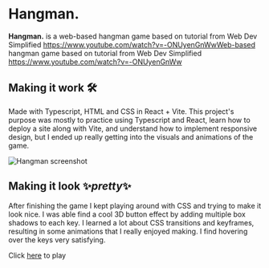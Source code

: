 # Hangman.

<strong>Hangman.</strong> is a web-based hangman game based on tutorial from Web Dev Simplified https://www.youtube.com/watch?v=-ONUyenGnWwWeb-based hangman game based on tutorial from Web Dev Simplified https://www.youtube.com/watch?v=-ONUyenGnWw

## Making it work 🛠️
Made with Typescript, HTML and CSS in React + Vite. This project's purpose was mostly to practice using Typescript and React, learn how to deploy a site along with Vite, and understand how to implement responsive design, but I ended up really getting into the visuals and animations of the game. 

![Hangman screenshot](https://github.com/user-attachments/assets/bcbe7202-79a2-424b-9cd6-12f0787e1cfb)

## Making it look ✨<em>pretty</em>✨
After finishing the game I kept playing around with CSS and trying to make it look nice. I was able find a cool 3D button effect by adding multiple box shadows to each key. I learned a lot about CSS transitions and keyframes, resulting in some animations that I really enjoyed making. I find hovering over the keys very satisfying. 

Click [here](https://jovinv.github.io/Hangman/) to play
